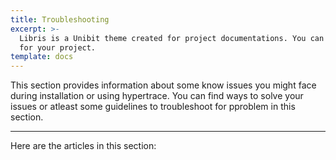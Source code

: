```yaml
---
title: Troubleshooting
excerpt: >-
  Libris is a Unibit theme created for project documentations. You can use it
  for your project.
template: docs
---
```

This section provides information about some know issues you might face during installation or using hypertrace. You can find ways to solve your issues or atleast some guidelines to troubleshoot for pproblem in this section. 


***

Here are the articles in this section:
